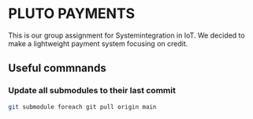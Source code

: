 # PLUTO PAYMENTS
This is our group assignment for Systemintegration in IoT. We decided to make a lightweight payment system focusing on credit.

## Useful commnands

### Update all submodules to their last commit
```sh
git submodule foreach git pull origin main
```